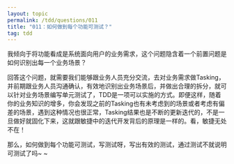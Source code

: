 ```yaml
---
layout: topic
permalink: /tdd/questions/011
title: "011：如何做到每个功能可测试？"
tag: tdd
---
```


我倾向于将功能看成是系统面向用户的业务需求，这个问题隐含着一个前置问题是如何识别出每一个业务场景？

回答这个问题，就需要我们能够跟业务人员充分交流，去对业务需求做Tasking，并前期跟业务人员沟通确认，有效地识别出业务场景后，并做出合理的拆分，就可以针对业务场景编写单元测试了，TDD是一项可以实施的方式。即便这样，随着你的业务知识的增多，你会发现之前的Tasking也有未考虑到的场景或者考虑有偏差的场景，遇到这种情况也很正常，Tasking结果也是不断的更新迭代的，不是一旦做好就固化下来，这就跟敏捷中的迭代开发背后的原理是一样的。看，敏捷无处不在！

那么，如何做到每个功能可测试，写测试呀，写出有效的测试，通过测试不就说明可测试了吗~ ~
